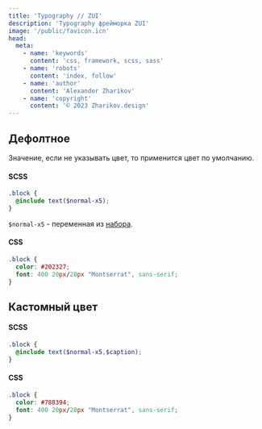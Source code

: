 ```yaml
---
title: 'Typography // ZUI'
description: 'Typography фрейморка ZUI'
image: '/public/favicon.icn'
head:
  meta:
    - name: 'keywords'
      content: 'css, framework, scss, sass'
    - name: 'robots'
      content: 'index, follow'
    - name: 'author'
      content: 'Alexander Zharikov'
    - name: 'copyright'
      content: '© 2023 Zharikov.design'
---
```


## Дефолтное
Значение, если не указывать цвет, то применится цвет по умолчанию.
#### SCSS
```scss
.block {
  @include text($normal-x5);
}
```
`$normal-x5` - переменная из [набора](/variables/fonts).
#### CSS
```css
.block {
  color: #202327;
  font: 400 20px/28px "Montserrat", sans-serif;
}
```
## Кастомный цвет
#### SCSS
```scss
.block {
  @include text($normal-x5,$caption);
}
```
#### CSS
```css
.block {
  color: #788394;
  font: 400 20px/28px "Montserrat", sans-serif;
}
```